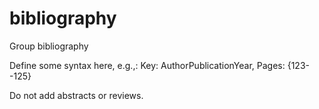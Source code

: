 # bibliography
Group bibliography

Define some syntax here, e.g.,: Key: AuthorPublicationYear, Pages: {123--125}

Do not add abstracts or reviews.
